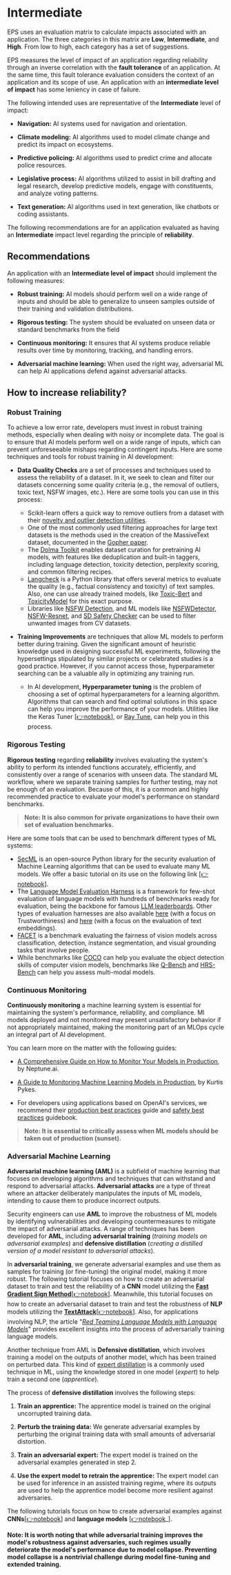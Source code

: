 # Intermediate

EPS uses an evaluation matrix to calculate impacts associated with an application. The three categories in this matrix are **Low**, **Intermediate**, and **High**. From low to high, each category has a set of suggestions.

EPS measures the level of impact of an application regarding reliability through an inverse correlation with the **fault tolerance** of an application. At the same time, this fault tolerance evaluation considers the context of an application and its scope of use. An application with an **intermediate level of impact** has some leniency in case of failure.

The following intended uses are representative of the **Intermediate** level of impact:

- **Navigation:** AI systems used for navigation and orientation.

- **Climate modeling:** AI algorithms used to model climate change and predict its impact on ecosystems.

- **Predictive policing:** AI algorithms used to predict crime and allocate police resources.

- **Legislative process:** AI algorithms utilized to assist in bill drafting and legal research, develop predictive models, engage with constituents, and analyze voting patterns.

- **Text generation:** AI algorithms used in text generation, like chatbots or coding assistants.

The following recommendations are for an application evaluated as having an **Intermediate** impact level regarding the principle of **reliability**.

## Recommendations

An application with an **Intermediate level of impact** should implement the following measures:

- **Robust training:** AI models should perform well on a wide range of inputs and should be able to generalize to unseen samples outside of their training and validation distributions.

- **Rigorous testing:** The system should be evaluated on unseen data or standard benchmarks from the field

- **Continuous monitoring:** It ensures that AI systems produce reliable results over time by monitoring, tracking, and handling errors.

- **Adversarial machine learning:** When used the right way, adversarial ML can help AI applications defend against adversarial attacks.

## How to increase reliability?

### Robust Training

To achieve a low error rate, developers must invest in robust training methods, especially when dealing with noisy or incomplete data. The goal is to ensure that AI models perform well on a wide range of inputs, which can prevent unforeseeable mishaps regarding contingent inputs. Here are some techniques and tools for robust training in AI development:

- **Data Quality Checks** are a set of processes and techniques used to assess the reliability of a dataset. In it, we seek to clean and filter our datasets concerning some quality criteria (e.g., the removal of outliers, toxic text, NSFW images, etc.). Here are some tools you can use in this process:

  - Scikit-learn offers a quick way to remove outliers from a dataset with their [novelty and outlier detection utilities](https://scikit-learn.org/stable/modules/outlier_detection.html).
  - One of the most commonly used filtering approaches for large text datasets is the methods used in the creation of the MassiveText dataset, documented in the [Gopher paper](https://paperswithcode.com/paper/scaling-language-models-methods-analysis-1).
  - The [Dolma Toolkit](https://github.com/allenai/dolma/tree/main/docs#dolma-toolkit-documentation) enables dataset curation for pretraining AI models, with features like deduplication and built-in taggers, including language detection, toxicity detection, perplexity scoring, and common filtering recipes.
  - [Langcheck](https://langcheck.readthedocs.io/en/latest/metrics.html) is a Python library that offers several metrics to evaluate the quality (e.g., factual consistency and toxicity) of text samples. Also, one can use already trained models, like [Toxic-Bert](https://huggingface.co/unitary/toxic-bert) and [ToxicityModel](https://huggingface.co/nicholasKluge/ToxicityModel) for this exact purpose.
  - Libraries like [NSFW Detection](https://github.com/GantMan/nsfw_model), and ML models like [NSFWDetector](https://github.com/lovoo/NSFWDetector), [NSFW-Resnet](https://github.com/yangbisheng2009/nsfw-resnet), and [SD Safety Checker](https://github.com/woctezuma/stable-diffusion-safety-checker) can be used to filter unwanted images from CV datasets.

- **Training Improvements** are techniques that allow ML models to perform better during training. Given the significant amount of heuristic knowledge used in designing successful ML experiments, following the hypersettings stipulated by similar projects or celebrated studies is a good practice. However, if you cannot access those, hyperparameter searching can be a valuable ally in optimizing any training run.

  - In AI development, **Hyperparameter tuning** is the problem of choosing a set of optimal hyperparameters for a learning algorithm. Algorithms that can search and find optimal solutions in this space can help you improve the performance of your models. Utilities like the Keras Tuner [[👉notebook](https://github.com/Nkluge-correa/teeny-tiny_castle/blob/master/ML%20Adversarial/adversarial_training_cv.ipynb)], or [Ray Tune](https://pytorch.org/tutorials/beginner/hyperparameter_tuning_tutorial.html), can help you in this process.

### Rigorous Testing

**Rigorous testing** regarding **reliability** involves evaluating the system's ability to perform its intended functions accurately, efficiently, and consistently over a range of scenarios with unseen data. The standard ML workflow, where we separate training samples for further testing, may not be enough of an evaluation. Because of this, it is a common and highly recommended practice to evaluate your model's performance on standard benchmarks.

> **Note: It is also common for private organizations to have their own set of evaluation benchmarks.**

Here are some tools that can be used to benchmark different types of ML systems:

- [SecML](https://github.com/pralab/secml) is an open-source Python library for the security evaluation of Machine Learning algorithms that can be used to evaluate many ML models. We offer a basic tutorial on its use on the following link [[👉notebook](https://github.com/Nkluge-correa/teeny-tiny_castle/blob/master/ML%20Adversarial/evasion_attacks.ipynb)].
- The [Language Model Evaluation Harness](https://github.com/EleutherAI/lm-evaluation-harness) is a framework for few-shot evaluation of language models with hundreds of benchmarks ready for evaluation, being the backbone for famous [LLM leaderboards](https://huggingface.co/spaces/HuggingFaceH4/open_llm_leaderboard). Other types of evaluation harnesses are also available [here](https://decodingtrust.github.io/) (with a focus on Trustworthiness) and [here](https://github.com/embeddings-benchmark/) (with a focus on the evaluation of text embeddings).
- [FACET](https://facet.metademolab.com/) is a benchmark evaluating the fairness of vision models across classification, detection, instance segmentation, and visual grounding tasks that involve people.
- While benchmarks like [COCO](https://github.com/cocodataset/cocoapi) can help you evaluate the object detection skills of computer vision models, benchmarks like [Q-Bench](https://q-future.github.io/Q-Bench/) and [HRS-Bench](https://github.com/hrsbench/HRS_Bench) can help you assess multi-modal models.

### Continuous Monitoring

**Continuously monitoring** a machine learning system is essential for maintaining the system's performance, reliability, and compliance.
Ml models deployed and not monitored may present unsatisfactory behavior if not appropriately maintained, making the monitoring part of an MLOps cycle an integral part of AI development.

You can learn more on the matter with the following guides:

- [A Comprehensive Guide on How to Monitor Your Models in Production](https://neptune.ai/blog/how-to-monitor-your-models-in-production-guide), by Neptune.ai.

- [A Guide to Monitoring Machine Learning Models in Production](https://developer.nvidia.com/blog/a-guide-to-monitoring-machine-learning-models-in-production/), by Kurtis Pykes.

- For developers using applications based on OpenAI's services, we recommend their [production best practices](https://platform.openai.com/docs/guides/production-best-practices) guide and [safety best practices](https://platform.openai.com/docs/guides/safety-best-practices) guidebook.

> **Note: It is essential to critically assess when ML models should be taken out of production (sunset).**

### Adversarial Machine Learning

**Adversarial machine learning (AML)** is a subfield of machine learning that focuses on developing algorithms and techniques that can withstand and respond to adversarial attacks. **Adversarial attacks** are a type of threat where an attacker deliberately manipulates the
inputs of ML models, intending to cause them to produce incorrect outputs.

Security engineers can use **AML** to improve the robustness of ML models by identifying vulnerabilities and developing countermeasures to mitigate the impact of adversarial attacks. A range of techniques has been developed for **AML**, including **adversarial training** (_training models on adversarial examples_) and **defensive distillation** (_creating a distilled version of a model resistant to adversarial attacks_).

In **adversarial training**, we generate adversarial examples and use them as samples for training (or fine-tuning) the original model, making it more robust. The following tutorial focuses on how to create an adversarial dataset to train and test the reliability of a **CNN** model utilizing the [**Fast Gradient Sign Method**](https://arxiv.org/abs/1412.6572)[[👉notebook](https://github.com/Nkluge-correa/teeny-tiny_castle/blob/master/ML%20Adversarial/adversarial_training_cv.ipynb)]. Meanwhile, this tutorial focuses on how to create an adversarial dataset to train and test the robustness of **NLP** models utilizing the [**TextAttack**](https://github.com/QData/TextAttack)[[👉notebook](https://github.com/Nkluge-correa/teeny-tiny_castle/blob/master/ML%20Adversarial/adversarial_training_nlp.ipynb)]. Also, for applications involving NLP, the article  "_[Red Teaming Language Models with Language Models](https://arxiv.org/abs/2202.03286)_" provides excellent insights into the process of adversarially training language models.

Another technique from AML is **Defensive distillation**, which involves training a model on the outputs of another model, which has been trained on perturbed data. This kind of [expert distillation](https://arxiv.org/abs/1503.02531) is a commonly used technique in ML, using the knowledge stored in one model (_expert_) to help train a second one (_apprentice_).

The process of **defensive distillation** involves the following steps:

1. **Train an apprentice:** The apprentice model is trained on the original uncorrupted training data.

2. **Perturb the training data:** We generate adversarial examples by perturbing the original training data with small amounts of adversarial distortion.

3. **Train an adversarial expert:** The expert model is trained on the adversarial examples generated in step 2.

4. **Use the expert model to retrain the apprentice:** The expert model can be used for inference in an assisted training regime, where its outputs are used to help the apprentice model become more resilient against adversaries.

The following tutorials focus on how to create adversarial examples against **CNNs**[[👉notebook](https://github.com/Nkluge-correa/teeny-tiny_castle/blob/master/ML%20Adversarial/evasion_attacks_FGSM.ipynb)] and **language models** [[👉notebook](https://github.com/Nkluge-correa/teeny-tiny_castle/blob/master/ML%20Adversarial/adversarial_text_attack.ipynb)_].

**Note: It is worth noting that while adversarial training improves the model's robustness against adversaries, such regimes usually deteriorate the model's performance due to model collapse. Preventing model collapse is a nontrivial challenge during model fine-tuning and extended training.**
